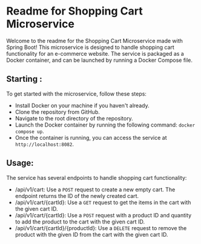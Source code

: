 # Readme for Shopping Cart Microservice
Welcome to the readme for the Shopping Cart Microservice made with Spring Boot! This microservice is designed to handle shopping cart functionality for an e-commerce website. The service is packaged as a Docker container, and can be launched by running a Docker Compose file.

## Starting :
To get started with the microservice, follow these steps:

* Install Docker on your machine if you haven't already.
* Clone the repository from GitHub.
* Navigate to the root directory of the repository.
* Launch the Docker container by running the following command: `docker compose up`.
* Once the container is running, you can access the service at `http://localhost:8082`.

## Usage:
The service has several endpoints to handle shopping cart functionality:

* /api/v1/cart: Use a `POST` request to create a new empty cart. The endpoint returns the ID of the newly created cart.
* /api/v1/cart/{cartId}: Use a `GET` request to get the items in the cart with the given cart ID.
* /api/v1/cart/{cartId}: Use a `POST` request with a product ID and quantity to add the product to the cart with the given cart ID.
* /api/v1/cart/{cartId}/{productId}: Use a `DELETE` request to remove the product with the given ID from the cart with the given cart ID.
